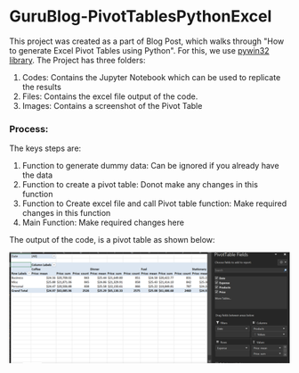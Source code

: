 # GuruBlog-PivotTablesPythonExcel
This project was created as a part of Blog Post, which walks through "How to generate Excel Pivot Tables using Python". For this, we use [pywin32 library](https://pypi.org/project/pywin32/). The Project has three folders:
<ol>
  <li>Codes: Contains the Jupyter Notebook which can be used to replicate the results</li>
  <li>Files: Contains the excel file output of the code.</li>
  <li>Images: Contains a screenshot of the Pivot Table</li>
  </ol>
  
### Process:
The keys steps are:
<ol>
  <li>Function to generate dummy data: Can be ignored if you already have the data</li>
  <li>Function to create a pivot table: Donot make any changes in this function</li>
  <li>Function to Create excel file and call Pivot table function: Make required changes in this function </li>
  <li>Main Function: Make required changes here</li>
</ol>

The output of the code, is a pivot table as shown below:

<img src="./Images/Pivot_tables.PNG" alt="Pivot Table"/>
